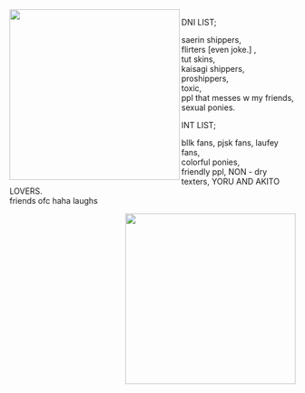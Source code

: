 <img align="left" width="300" height="auto" src="https://files.catbox.moe/igo9k3.jpg">

DNI LIST;
   
   saerin shippers,   
   flirters [even joke.] ,   
   tut skins,   
   kaisagi shippers,   
   proshippers,   
   toxic,    
   ppl that messes w my friends, 
   sexual ponies. 

INT LIST;
   
   bllk fans,
   pjsk fans,
   laufey fans,  
   colorful ponies,    
   friendly ppl, 
   NON - dry texters, 
   YORU AND AKITO LOVERS.  
   friends ofc haha laughs
   
   <img align="right" width="300" height="auto" src="https://files.catbox.moe/u99xtr.jpeg">

